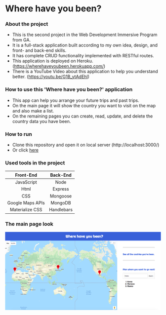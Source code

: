 # Where have you been?

### About the project

* This is the second project in the Web Development Immersive Program from GA.
* It is a full-stack application built according to my own idea, design, and front- and back-end skills.
* It has complete CRUD functionality implemented with RESTful routes.
* This application is deployed on Heroku.
  (https://wherehaveyoubeen.herokuapp.com/)
* There is a YouTube Video about this application to help you understand better.
  (https://youtu.be/G1B_ytAdEhI)

### How to use this 'Where have you been?' application

* This app can help you arrange your future trips and past trips.
* On the main page it will show the country you want to visit on the map and also make a list.
* On the remaining pages you can create, read, update, and delete the country data you have been.

### How to run

* Clone this repository and open it on local server (http://localhost:3000/)
* Or click [here](https://wherehaveyoubeen.herokuapp.com/)

### Used tools in the project

|    Front-End     |  Back-End  |
| :--------------: | :--------: |
|    JavaScript    |    Node    |
|       Html       |  Express   |
|       CSS        |  Mongoose  |
| Google Maps APIs |  MongoDB   |
| Materialize CSS  | Handlebars |

### The main page look

![main](main.png)
